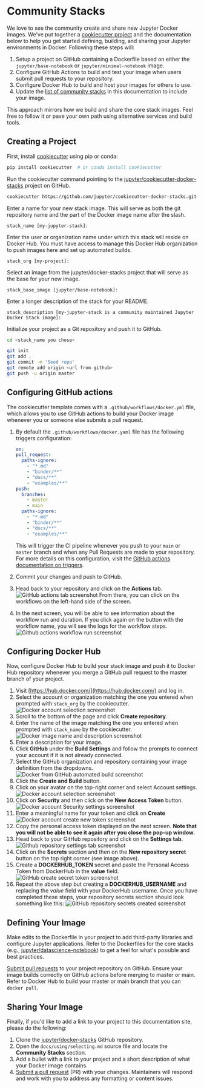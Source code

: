 # Community Stacks

We love to see the community create and share new Jupyter Docker images. We've put together a
[cookiecutter project](https://github.com/jupyter/cookiecutter-docker-stacks) and the documentation
below to help you get started defining, building, and sharing your Jupyter environments in Docker.
Following these steps will:

1. Setup a project on GitHub containing a Dockerfile based on either the `jupyter/base-notebook` or
   `jupyter/minimal-notebook` image.
2. Configure GitHub Actions to build and test your image when users submit pull requests to your
   repository.
3. Configure Docker Hub to build and host your images for others to use.
4. Update the [list of community stacks](../using/selecting.html#community-stacks) in this documentation to include your image.

This approach mirrors how we build and share the core stack images. Feel free to follow it or pave
your own path using alternative services and build tools.

## Creating a Project

First, install [cookiecutter](https://github.com/cookiecutter/cookiecutter) using pip or conda:

```bash
pip install cookiecutter  # or conda install cookiecutter
```

Run the cookiecutter command pointing to the
[jupyter/cookiecutter-docker-stacks](https://github.com/jupyter/cookiecutter-docker-stacks) project
on GitHub.

```bash
cookiecutter https://github.com/jupyter/cookiecutter-docker-stacks.git
```

Enter a name for your new stack image. This will serve as both the git repository name and the part
of the Docker image name after the slash.

```lang-none
stack_name [my-jupyter-stack]:
```

Enter the user or organization name under which this stack will reside on Docker Hub. You
must have access to manage this Docker Hub organization to push images here and set up automated
builds.

```lang-none
stack_org [my-project]:
```

Select an image from the jupyter/docker-stacks project that will serve as the base for your new
image.

```lang-none
stack_base_image [jupyter/base-notebook]:
```

Enter a longer description of the stack for your README.

```lang-none
stack_description [my-jupyter-stack is a community maintained Jupyter Docker Stack image]:
```

Initialize your project as a Git repository and push it to GitHub.

```bash
cd <stack_name you chose>

git init
git add .
git commit -m 'Seed repo'
git remote add origin <url from github>
git push -u origin master
```

## Configuring GitHub actions

The cookiecutter template comes with a `.github/workflows/docker.yml` file, which allows you to use GitHub actions to build your Docker image whenever you or someone else submits a pull request.

1. By default the `.github/workflows/docker.yaml` file has the following triggers configuration:

   ```yaml
   on:
   pull_request:
     paths-ignore:
       - "*.md"
       - "binder/**"
       - "docs/**"
       - "examples/**"
   push:
     branches:
       - master
       - main
     paths-ignore:
       - "*.md"
       - "binder/**"
       - "docs/**"
       - "examples/**"
   ```

   This will trigger the CI pipeline whenever you push to your `main` or `master` branch and when any Pull Requests are made to your repository. For more details on this configuration, visit the [GitHub actions documentation on triggers](https://docs.github.com/en/actions/reference/events-that-trigger-workflows).

2. Commit your changes and push to GitHub.
3. Head back to your repository and click on the **Actions** tab.
   ![GitHub actions tab screenshot](../_static/github-actions-tab.png)
   From there, you can click on the workflows on the left-hand side of the screen.
4. In the next screen, you will be able to see information about the workflow run and duration. If you click again on the button with the workflow name, you will see the logs for the workflow steps.
   ![Github actions workflow run screenshot](../_static/github-actions-workflow.png)

## Configuring Docker Hub

Now, configure Docker Hub to build your stack image and push it to Docker Hub repository whenever
you merge a GitHub pull request to the master branch of your project.

1. Visit [https://hub.docker.com/](https://hub.docker.com/) and log in.
2. Select the account or organization matching the one you entered when prompted with `stack_org` by the cookiecutter.
   ![Docker account selection screenshot](../_static/docker-org-select.png)
3. Scroll to the bottom of the page and click **Create repository**.
4. Enter the name of the image matching the one you entered when prompted with `stack_name` by the cookiecutter.
   ![Docker image name and description screenshot](../_static/docker-repo-name.png)
5. Enter a description for your image.
6. Click **GitHub** under the **Build Settings** and follow the prompts to connect your account if it is not already connected.
7. Select the GitHub organization and repository containing your image definition from the dropdowns.
   ![Docker from GitHub automated build screenshot](../_static/docker-github-settings.png)
8. Click the **Create and Build** button.
9. Click on your avatar on the top-right corner and select Account settings.
   ![Docker account selection screenshot](../_static/docker-org-select.png)
10. Click on **Security** and then click on the **New Access Token** button.
    ![Docker account Security settings screenshot](../_static/docker-org-security.png)
11. Enter a meaningful name for your token and click on **Create**
    ![Docker account create new token screenshot](../_static/docker-org-create-token.png)
12. Copy the personal access token displayed on the next screen. **Note that you will not be able to see it again after you close the pop-up window**.
13. Head back to your GitHub repository and click on the **Settings tab**.
    ![Github repository settings tab screenshot](../_static/github-create-secrets.png)
14. Click on the **Secrets** section and then on the **New repository secret** button on the top right corner (see image above).
15. Create a **DOCKERHUB_TOKEN** secret and paste the Personal Access Token from DockerHub in the **value** field.
    ![GitHub create secret token screenshot](../_static/github-secret-token.png)
16. Repeat the above step but creating a **DOCKERHUB_USERNAME** and replacing the _value_ field with your DockerHub username. Once you have completed these steps, your repository secrets section should look something like this:
    ![GitHub repository secrets created screenshot](../_static/github-secrets-completed.png)

## Defining Your Image

Make edits to the Dockerfile in your project to add third-party libraries and configure Jupyter
applications. Refer to the Dockerfiles for the core stacks (e.g.,
[jupyter/datascience-notebook](https://github.com/jupyter/docker-stacks/blob/master/datascience-notebook/Dockerfile))
to get a feel for what's possible and best practices.

[Submit pull requests](https://github.com/PointCloudLibrary/pcl/wiki/A-step-by-step-guide-on-preparing-and-submitting-a-pull-request)
to your project repository on GitHub. Ensure your image builds correctly on GitHub actions before merging to
master or main. Refer to Docker Hub to build your master or main branch that you can `docker pull`.

## Sharing Your Image

Finally, if you'd like to add a link to your project to this documentation site, please do the
following:

1. Clone the [jupyter/docker-stacks](https://github.com/jupyter/docker-stacks) GitHub repository.
2. Open the `docs/using/selecting.md` source file and locate the **Community Stacks** section.
3. Add a bullet with a link to your project and a short description of what your Docker image contains.
4. [Submit a pull request](https://github.com/PointCloudLibrary/pcl/wiki/A-step-by-step-guide-on-preparing-and-submitting-a-pull-request)
   (PR) with your changes. Maintainers will respond and work with you to address any formatting or content issues.
